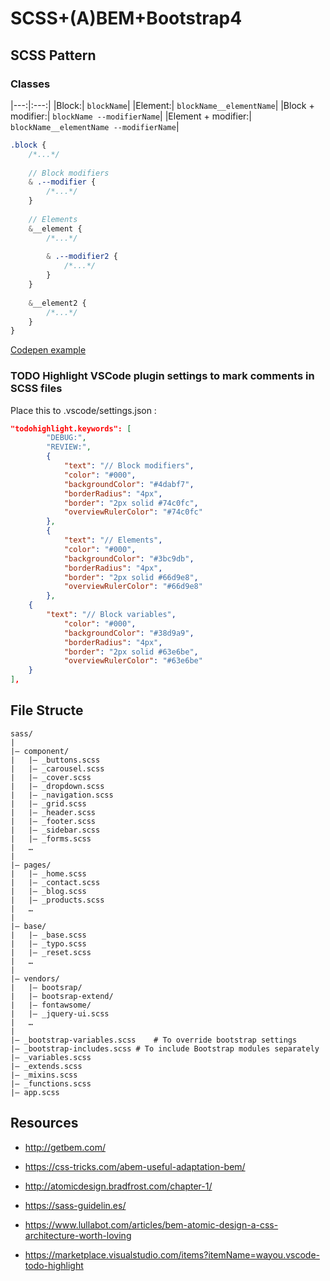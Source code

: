 # SCSS+(A)BEM+Bootstrap4

## SCSS Pattern

### Classes


|---:|:---:|
|Block:| `blockName`|
|Element:| `blockName__elementName`|
|Block + modifier:| `blockName --modifierName`|
|Element + modifier:| `blockName__elementName --modifierName`|



```scss
.block {
	/*...*/
	
	// Block modifiers
	& .--modifier {
		/*...*/
	}
	
	// Elements
	&__element {
		/*...*/
		
		& .--modifier2 {
			/*...*/
		}
	}
	
	&__element2 {
		/*...*/
	}
}
```

[Codepen example](https://codepen.io/_lacus/pen/gdqwxJ?editors=1100)


### TODO Highlight VSCode plugin settings to mark comments in SCSS files

Place this to .vscode/settings.json :

```json
"todohighlight.keywords": [
        "DEBUG:",
        "REVIEW:",
        {
            "text": "// Block modifiers",
            "color": "#000",
            "backgroundColor": "#4dabf7",
            "borderRadius": "4px",
            "border": "2px solid #74c0fc",
            "overviewRulerColor": "#74c0fc"
        },
        {
            "text": "// Elements",
            "color": "#000",
            "backgroundColor": "#3bc9db",
            "borderRadius": "4px",
            "border": "2px solid #66d9e8",
            "overviewRulerColor": "#66d9e8"
        },
	{
	    "text": "// Block variables",
            "color": "#000",
            "backgroundColor": "#38d9a9",
            "borderRadius": "4px",
            "border": "2px solid #63e6be",
            "overviewRulerColor": "#63e6be"
	}
],
```
## File Structe

```
sass/
|
|– component/
|   |– _buttons.scss
|   |– _carousel.scss 
|   |– _cover.scss 
|   |– _dropdown.scss
|   |– _navigation.scss
|   |– _grid.scss
|   |– _header.scss
|   |– _footer.scss
|   |– _sidebar.scss
|   |– _forms.scss
|   …  
|
|– pages/
|   |– _home.scss
|   |– _contact.scss
|   |– _blog.scss
|   |– _products.scss
|   …  
|
|– base/
|   |– _base.scss
|   |– _typo.scss
|   |– _reset.scss
|   …
|
|– vendors/
|   |– bootsrap/
|   |– bootsrap-extend/
|   |– fontawsome/
|   |– _jquery-ui.scss
|   …
|
|– _bootstrap-variables.scss	# To override bootstrap settings
|– _bootstrap-includes.scss	# To include Bootstrap modules separately
|– _variables.scss
|– _extends.scss
|– _mixins.scss
|– _functions.scss
|– app.scss  
```

## Resources

* http://getbem.com/
* https://css-tricks.com/abem-useful-adaptation-bem/
* http://atomicdesign.bradfrost.com/chapter-1/
* https://sass-guidelin.es/
* https://www.lullabot.com/articles/bem-atomic-design-a-css-architecture-worth-loving

* https://marketplace.visualstudio.com/items?itemName=wayou.vscode-todo-highlight

